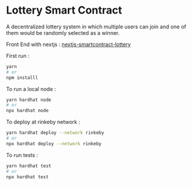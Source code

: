 # Lottery Smart Contract

A decentralized lottery system in which multiple users can join and one of them would be randomly selected as a winner.

Front End with nextjs : [nextjs-smartcontract-lottery](https://github.com/Ahmed-Aghadi/nextjs-smartcontract-lottery)

First run :

```bash
yarn
# or 
npm installl
```

To run a local node :
```bash
yarn hardhat node
# or
npx hardhat node
```

To deploy at rinkeby network :
```bash
yarn hardhat deploy --network rinkeby
# or
npx hardhat deploy --network rinkeby
```
To run tests :

```bash
yarn hardhat test
# or
npx hardhat test
```

